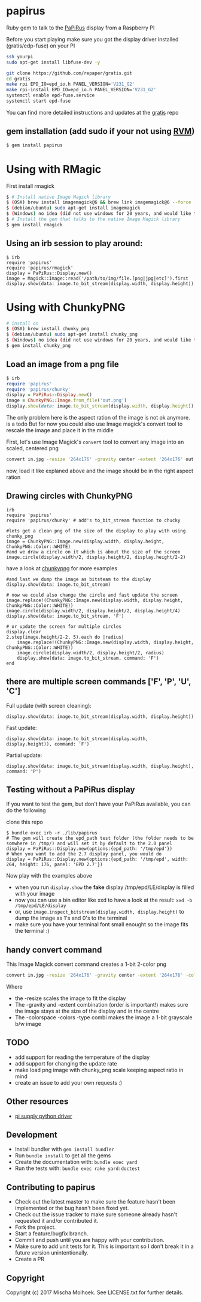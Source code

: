 # papirus

Ruby gem to talk to the [PaPiRus](https://www.pi-supply.com/?s=papirus&post_type=product&tags=1&limit=5&ixwps=1) display from a Raspberry PI

Before you start playing make sure you got the display driver installed (gratis/edp-fuse) on your PI

```bash
ssh yourpi
sudo apt-get install libfuse-dev -y

git clone https://github.com/repaper/gratis.git
cd gratis
make rpi EPD_IO=epd_io.h PANEL_VERSION='V231_G2'
make rpi-install EPD_IO=epd_io.h PANEL_VERSION='V231_G2'
systemctl enable epd-fuse.service
systemctl start epd-fuse
```

You can find more detailed instructions and updates at the [gratis](https://github.com/repaper/gratis) repo

## gem installation (add sudo if your not using [RVM](https://rvm.io/))

```bash
$ gem install papirus
```

# Using with RMagic

First install rmagick

```bash
$ # Install native Image Magick library
$ (OSX) brew install imagemagick@6 && brew link imagemagick@6 --force
$ (debian/ubuntu) sudo apt-get install imagemagick
$ (Windows) no idea (did not use windows for 20 years, and would like to add some more)
$ # Install the gem that talks to the native Image Magick library
$ gem install rmagick
```

## Using an irb session to play around:

```
$ irb
require 'papirus'
require 'papirus/rmagick'
display = PaPiRus::Display.new()
image = Magick::Image::read('/path/to/img/file.[png|jpg|etc]').first
display.show(data: image.to_bit_stream(display.width, display.height))
```

# Using with ChunkyPNG

```bash
# install on
$ (OSX) brew install chunky_png
$ (debian/ubuntu) sudo apt-get install chunky_png
$ (Windows) no idea (did not use windows for 20 years, and would like to add some more)
$ gem install chunky_png
```

## Load an image from a png file

```ruby
$ irb
require 'papirus'
require 'papirus/chunky'
display = PaPiRus::Display.new()
image = ChunkyPNG::Image.from_file('out.png')
display.show(data: image.to_bit_stream(display.width, display.height))
```

The only problem here is the aspect ration of the image is not ok anymore. is a todo
But for now you could also use Image magick's convert tool to rescale  the image and place it in the middle

First, let's use Image Magick's `convert` tool to convert any image into an scaled, centered png

```bash
convert in.jpg -resize '264x176' -gravity center -extent '264x176' out.png
```

now, load it like explaned above and the image should be in the right aspect ration

## Drawing circles with ChunkyPNG

```
irb
require 'papirus'
require 'papirus/chunky' # add's to_bit_stream function to chucky

#lets get a clean png of the size of the display to play with using chunky_png
image = ChunkyPNG::Image.new(display.width, display.height, ChunkyPNG::Color::WHITE)
#and we draw a circle on it which is about the size of the screen
image.circle(display.width/2, display.height/2, display.height/2-2)
```

have a look at [chunkypng](https://github.com/wvanbergen/chunky_png/wiki) for more examples

```
#and last we dump the image as bitsteam to the display
display.show(data: image.to_bit_stream)

# now we could also change the circle and fast update the screen
image.replace!(ChunkyPNG::Image.new(display.width, display.height, ChunkyPNG::Color::WHITE))
image.circle(display.width/2, display.height/2, display.height/4)
display.show(data: image.to_bit_stream, 'F')

# or update the screen for multiple circles
display.clear
2.step(image.height/2-2, 5).each do |radius|
    image.replace!(ChunkyPNG::Image.new(display.width, display.height, ChunkyPNG::Color::WHITE))
    image.circle(display.width/2, display.height/2, radius)
    display.show(data: image.to_bit_stream, command: 'F')
end
```

## there are multiple screen commands ['F', 'P', 'U', 'C']

Full update (with screen cleaning):

```
display.show(data: image.to_bit_stream(display.width, display.height))
```

Fast update:

```
display.show(data: image.to_bit_stream(display.width, display.height)), command: 'F')
```

Partial update:

```
display.show(data: image.to_bit_stream(display.width, display.height), command: 'P')
```

## Testing without a PaPiRus display

If you want to test the gem, but don't have your PaPiRus available, you can do the following

 clone this repo

```
$ bundle exec irb -r ./lib/papirus
# The gem will create the epd_path test folder (the folder needs to be somwhere in /tmp/) and will set it by default to the 2.0 panel
display = PaPiRus::Display.new(options:{epd_path: '/tmp/epd'})
# When you want to add the 2.7 display panel, you would do
display = PaPiRus::Display.new(options:{epd_path: '/tmp/epd', width: 264, height: 176, panel: 'EPD 2.7'})
```

Now play with the examples above

* when you run `display.show` the **fake** display /tmp/epd/LE/display is filled with your image
* now you can use a bin editor like xxd to have a look at the result: `xxd -b /tmp/epd/LE/display`
* or, use `image.inspect_bitstream(display.width, display.height)` to dump the image as 1's and 0's to the terminal
* make sure you have your terminal font small enought so the image fits the terminal :)

## handy convert command

This Image Magick convert command creates a 1-bit 2-color png

```bash
convert in.jpg -resize '264x176' -gravity center -extent '264x176' -colorspace gray  -colors 2 -type bilevel out.png
```

Where
* the -resize scales the image to fit the display
* The -gravity and -extent combination (order is important!) makes sure the image stays at the size of the display and in the centre
* The -colorspace -colors -type combi makes the image a 1-bit grayscale b/w image

## TODO

* add support for reading the temperature of the display
* add support for changing the update rate
* make load png image with chunky_png scale keeping aspect ratio in mind
* create an issue to add your own requests :)

## Other resources

* [pi supply python driver](https://github.com/PiSupply/PaPiRus)

## Development

* Install bundler with ```gem install bundler```
* Run ```bundle install``` to get all the gems
* Create the documentation with: ```bundle exec yard```
* Run the tests with: ```bundle exec rake yard:doctest```

## Contributing to papirus

* Check out the latest master to make sure the feature hasn't been implemented or the bug hasn't been fixed yet.
* Check out the issue tracker to make sure someone already hasn't requested it and/or contributed it.
* Fork the project.
* Start a feature/bugfix branch.
* Commit and push until you are happy with your contribution.
* Make sure to add unit tests for it. This is important so I don't break it in a future version unintentionally.
* Create a PR

## Copyright

Copyright (c) 2017 Mischa Molhoek. See LICENSE.txt for further details.
